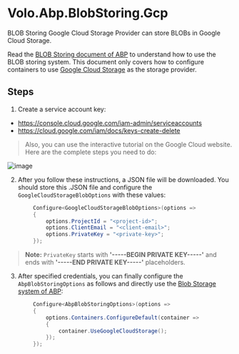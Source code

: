 # Volo.Abp.BlobStoring.Gcp

BLOB Storing Google Cloud Storage Provider can store BLOBs in Google Cloud Storage. 

Read the [BLOB Storing document of ABP](https://abp.io/docs/latest/framework/infrastructure/blob-storing) to understand how to use the BLOB storing system. This document only covers how to configure containers to use [Google Cloud Storage](https://cloud.google.com/storage) as the storage provider.

## Steps

1. Create a service account key:
* https://console.cloud.google.com/iam-admin/serviceaccounts
* https://cloud.google.com/iam/docs/keys-create-delete

> Also, you can use the interactive tutorial on the Google Cloud website. Here are the complete steps you need to do:

![image](https://github.com/user-attachments/assets/304ac13e-d19f-4220-a777-6f35b5db05b7)

2. After you follow these instructions, a JSON file will be downloaded. You should store this .JSON file and configure the `GoogleCloudStorageBlobOptions` with these values:

```csharp
        Configure<GoogleCloudStorageBlobOptions>(options =>
        {
            options.ProjectId = "<project-id>";
            options.ClientEmail = "<client-email>";
            options.PrivateKey = "<private-key>";
        });
```

> **Note:** `PrivateKey` starts with **'-----BEGIN PRIVATE KEY-----'** and ends with **'-----END PRIVATE KEY-----'** placeholders.

3. After specified credentials, you can finally configure the `AbpBlobStoringOptions` as follows and directly use the [Blob Storage system of ABP](https://abp.io/docs/latest/framework/infrastructure/blob-storing):

```csharp
        Configure<AbpBlobStoringOptions>(options =>
        {
            options.Containers.ConfigureDefault(container =>
            {
                container.UseGoogleCloudStorage();
            });
        });
```
